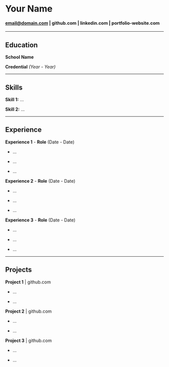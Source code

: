 # Your Name

#### email@domain.com | github.com | linkedin.com | portfolio-website.com 

--- 

## Education

**School Name** 

**Credential** *(Year - Year)*

---

## Skills 

**Skill 1:** ...

**Skill 2:** ...

--- 

## Experience 

**Experience 1** *-* **Role** (Date - Date)

- ...

- ...

- ...

**Experience 2** *-* **Role** (Date - Date)

- ...

- ...

- ...

**Experience 3** *-* **Role** (Date - Date)

- ...

- ...

- ...

--- 

## Projects

**Project 1** | github.com

- ...

- ...

**Project 2** | github.com

- ...

- ...

**Project 3** | github.com

- ...

- ...
